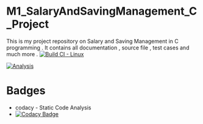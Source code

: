 # M1_SalaryAndSavingManagement_C_Project
This is my project repository on Salary and Saving Management in C programming . It contains all documentation , source file , test cases and much more .
[![Build CI - Linux](https://github.com/ROHITVARSHNEY1122/M1_SalaryAndSavingManagement_C_Project/actions/workflows/c-cpp.yml/badge.svg)](https://github.com/ROHITVARSHNEY1122/M1_SalaryAndSavingManagement_C_Project/actions/workflows/c-cpp.yml)

[![Analysis](https://github.com/ROHITVARSHNEY1122/M1_SalaryAndSavingManagement_C_Project/actions/workflows/analysis.yml/badge.svg)](https://github.com/ROHITVARSHNEY1122/M1_SalaryAndSavingManagement_C_Project/actions/workflows/analysis.yml)
# Badges
* codacy - Static Code Analysis
* [![Codacy Badge](https://app.codacy.com/project/badge/Grade/accdfcc476ff425086b2219c007468a6)](https://www.codacy.com/gh/ROHITVARSHNEY1122/M1_SalaryAndSavingManagement_C_Project/dashboard?utm_source=github.com&amp;utm_medium=referral&amp;utm_content=ROHITVARSHNEY1122/M1_SalaryAndSavingManagement_C_Project&amp;utm_campaign=Badge_Grade)
